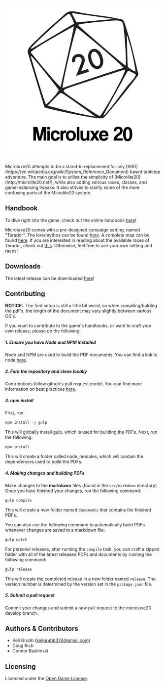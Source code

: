 <p align="center">
  <img src="src/static/logo.png" alt="Microluxe 20">
</p>
Microluxe20 attempts to be a stand-in replacement for any [SRD](https://en.wikipedia.org/wiki/System_Reference_Document) based tabletop adventure. The main goal is to utilize the simplicity of [Microlite20](http://microlite20.net/), while also adding various races, classes, and game-balancing tweaks. It also strives to clarify some of the more confusing parts of the Microlite20 system.

## Handbook
To dive right into the game, check out the online handbook [here](src/markdown/microluxe20_handbook.md)!

Microluxe20 comes with a pre-designed campaign setting, named "Terador". The lore/mythos can be found [here](src/markdown/microluxe20_lore.md). A complete map can be found [here](map/Terador-complete.png). If you are interested in reading about the available races of Terador, check out [this](src/markdown/microluxe20_races.md).  Otherwise, feel free to use your own setting and races!

## Downloads
The latest release can be downloaded [here](https://github.com/kgrubb/microluxe20/releases/latest)!

## Contributing

**NOTICE:**. The font setup is still a little bit weird, so when compiling/bulding the pdf's, the length of the document may vary slightly between various OS's.

If you want to contribute to the game's handbooks, or want to craft your own release, please do the following:

##### 1. Ensure you have Node and NPM installed

Node and NPM are used to build the PDF documents. You can find a link to node [here](https://nodejs.org/en/).

##### 2. Fork the repository and clone locally

Contributions follow github's pull request model. You can find more information on best practices [here](https://help.github.com/articles/using-pull-requests/).

##### 3. npm install

First, run:

```sh
npm install -g gulp
```

This will globally install gulp, which is used for building the PDFs.
Next, run the following:

```sh
npm install
```

This will create a folder called node_modules, which will contain the dependencies used to build the PDFs.

##### 4. Making changes and building PDFs

Make changes to the __markdown__ files (found in the `src/markdown` directory). Once you have finished your changes, run the following command:

```sh
gulp compile
```

This will create a new folder named `documents` that contains the finished PDFs.

You can also use the following command to automatically build PDFs whenever changes are saved to a markdown file:

```sh
gulp watch
```

For personal releases, after running the `compile` task, you can craft a zipped folder with all of the latest released PDFs and documents by running the following command:

```sh
gulp release
```

This will create the completed release in a new folder named `release`. The version number is determined by the version set in the `package.json` file.

##### 5. Submit a pull request

Commit your changes and submit a new pull request to the microluxe20 develop branch.

## Authors & Contributors
* Keli Grubb (<keligrubb324@gmail.com>)
* Doug Rich
* Connor Bashinski

## Licensing
Licensed under the [Open Game License](LICENSE).
